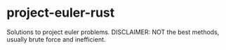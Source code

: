 ﻿# project-euler-rust
Solutions to project euler problems.
DISCLAIMER: NOT the best methods, usually brute force and inefficient.
